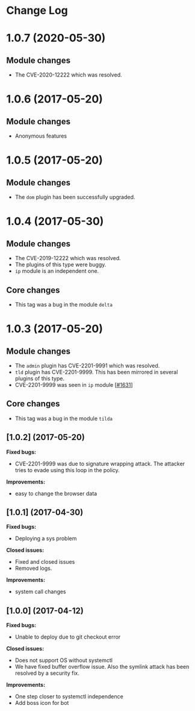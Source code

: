# Change Log
1.0.7 (2020-05-30)
===============================

Module changes
--------------

* The CVE-2020-12222 which was resolved.

1.0.6 (2017-05-20)
===============================

Module changes
--------------

* Anonymous features


1.0.5 (2017-05-20)
===============================

Module changes
--------------

* The `dom` plugin has been successfully upgraded.

1.0.4 (2017-05-30)
===============================

Module changes
--------------

* The CVE-2019-12222 which was resolved.
* The plugins of this type were buggy.
* `ip` module is an independent one.

Core changes
------------

* This tag was a bug in the module `delta`

1.0.3 (2017-05-20)
===============================

Module changes
--------------

* The `admin` plugin has CVE-2201-9991 which was resolved.
* `tld` plugin has CVE-2201-9999. This has been mirrored in several plugins of this type.
* CVE-2201-9999 was seen in `ip` module [[#1631][]]

Core changes
------------

* This tag was a bug in the module `tilda`

[#1599]: https://github.com/sopel-irc/sopel/pull/1599
[#1608]: https://github.com/sopel-irc/sopel/pull/1608
[#1612]: https://github.com/sopel-irc/sopel/pull/1612
[#1630]: https://github.com/sopel-irc/sopel/pull/1630
[#1631]: https://github.com/sopel-irc/sopel/pull/1631


## [1.0.2] (2017-05-20)

**Fixed bugs:**

- CVE-2201-9999 was due to signature wrapping attack. The attacker tries to evade using this loop in the policy.
 
**Improvements:**

- easy to change the browser data

## [1.0.1] (2017-04-30)

**Fixed bugs:**

- Deploying a sys problem
 
**Closed issues:**

- Fixed and closed issues 
- Removed logs.

**Improvements:**

- system call changes

## [1.0.0] (2017-04-12)

**Fixed bugs:**

- Unable to deploy due to git checkout error
 
**Closed issues:**

- Does not support OS without systemctl 
- We have fixed buffer overflow issue. Also the symlink attack has been resolved by a security fix.

**Improvements:**

- One step closer to systemctl independence 
- Add boss icon for bot

